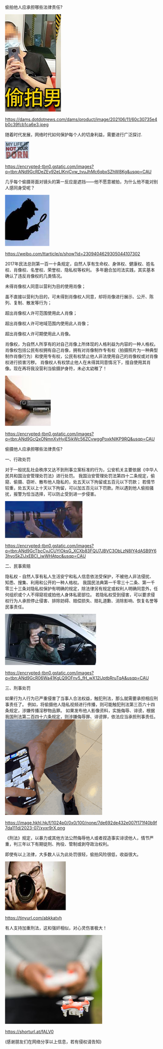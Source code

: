 偷拍他人应承担哪些法律责任?

![偷摄男](https://github.com/ywangnccu/ywang/blob/main/images/SNEAKSHOT.jpg)

https://dams.dotdotnews.com/dams/product/image/202106/11/60c30735e4b0c39fcb1ca6e3.jpeg

随着时代发展，网络时代如何保护每个人的切身利益，需要进行广泛探讨.

![My life is not your porn](https://github.com/ywangnccu/ywang/blob/main/images/PORN.jpg)

https://encrypted-tbn0.gstatic.com/images?q=tbn:ANd9GcRDeZEy92eLIKnjCvw_tvuJhMc6qbxSZhW8Kg&usqp=CAU

几乎每个偷摄哥面对镜头的第一反应是遮挡——他不愿意被拍，为什么他不能对别人感同身受呢？

![偷窥男](https://github.com/ywangnccu/ywang/blob/main/images/STEALTH.jpg)

https://weibo.com/ttarticle/p/show?id=2309404629305044107302

2017年民法总则第一百一十条规定，自然人享有生命权、身体权、健康权、姓名权、肖像权、名誉权、荣誉权、隐私权等权利。
多年磨合加司法实践，其实基本确认了违反肖像权的几类情况。

未得肖像权人同意以营利为目的使用肖像；

虽不直接以营利为目的，可未得到肖像权人同意，却将肖像进行展示、公开、陈列、复制、散发等行为；

超出肖像权人许可范围使用此人肖像；

超出肖像权人许可地域范围内使用此人肖像；

超出肖像权人许可期使用此人肖像。

肖像权，为自然人所享有的对自己肖像上所体现的人格利益为内容的一种人格权。
肖像权包括公民有权拥有自己肖像，拥有对肖像制作专有权（拍摄照片为一种典型制作肖像行为）和使用专有权，公民有权禁止他人非法使用自己的肖像权或对肖像权进行损害污秽。
肖像权人有权禁止他人在未得其同意情况下，擅自使用其肖像。现在再将我没营利当偷摄护身符，未必太幼稚了！

![偷摄男](https://github.com/ywangnccu/ywang/blob/main/images/SNEAKSHOT3.jpg)

https://encrypted-tbn0.gstatic.com/images?q=tbn:ANd9GcQxONmnXvHyiE5ikWc56ZCvwggPoxkNIKP9RQ&usqp=CAU

偷摄他人应承担哪些法律责任?

一、行政处罚

 对于一般扰乱社会秩序又达不到刑事立案标准的行为，公安机关主要依据《中华人民共和国治安管理处罚法》进行处罚。
 我国治安管理处罚法第四十二条规定，偷窥、偷摄、窃听、散布他人隐私的，处五天以下拘留或五百元以下罚款；
 若情节较重，处五天以上十天以下拘留，可以加五百元以下罚款。所以遇到他人偷拍骚扰，报警为恰当选择，可以防止受到进一步侵害。

![偷窥男](https://github.com/ywangnccu/ywang/blob/main/images/peek.jpg)

https://encrypted-tbn0.gstatic.com/images?q=tbn:ANd9GcTbcCvJCUYlOksG_XCXb83FQU7JBVC3ObLzN8IY4dASB9Y63hyoSkZiJxEBCI_iwWHAtpc&usqp=CAU

二、民事索赔

隐私权 - 自然人享有私人生活安宁和私人信息依法受保护，不被他人非法侵扰、知悉、搜集、利用和公开的一种人格权。
我国民法典第一千零三十二条、第一千零三十三条对隐私权保护有明确的规定，除法律另有规定或权利人明确同意外，任何组织或个人不得窥视或拍他人身体私密部位。
若隐私权受到侵害，可以要求侵权行为人承担停止侵害、排除妨碍、赔偿损失、赔礼道歉、消除影响、恢复名誉等民事责任。

![偷摄男](https://github.com/ywangnccu/ywang/blob/main/images/SNEAKSHOT1.jpg)

https://encrypted-tbn0.gstatic.com/images?q=tbn:ANd9GcR06Wa41KgLQ9OFnv5_fH_wX12lJptbRruTqA&usqp=CAU

三、刑事处罚

如果行为人行为已严重侵害了当事人合法权益，触犯刑法，那么就需要承担相应刑事责任了。
例如，将偷摄他人隐私视频进行传播，则可能触犯刑法第三百六十四条规定，涉嫌传播淫秽物品罪。
如果发布他人影像资料，实施侮辱、诽谤，根据我国刑法第二百四十六条规定，则涉嫌侮辱罪、诽谤罪，依法应当承担刑事责任。
![偷摄男](https://github.com/ywangnccu/ywang/blob/main/images/CELLPHONESTEALTH.png)

https://image.hkhl.hk/f/1024p0/0x0/100/none/7de692de432e007f171f40b9f7da111d/2023-07/xyxr9rX.png

《刑法》规定，以暴力或其他方法公然侮辱他人或者捏造事实诽谤他人，情节严重，判三年以下有期徒刑、拘役、管制或剥夺政治权利。

即使有以上法律，大多数人认为此处罚很轻，偷拍风险很低，收益很大。

![偷摄男](https://github.com/ywangnccu/ywang/blob/main/images/SNEAKSHOT5.jpg)

https://tinyurl.com/abkkatvh

有人支持加重刑法，这和强奸相似，对心灵伤害极大！

![偷窥男](https://github.com/ywangnccu/ywang/blob/main/images/DRONESTEALTH.jpg)

https://shorturl.at/fALV0

(感谢朋友们在网络分享以上信息，若有侵权请告知)
